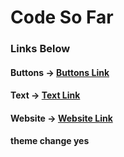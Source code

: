 
# Code So Far

### Links Below




#### Buttons -> [Buttons Link](file:///C:/Users/hs86442/Desktop/html-css-course/buttons.html)

#### Text -> [Text Link](file:///C:/Users/hs86442/Desktop/html-css-course/text.html)

#### Website -> [Website Link](file:///C:/Users/hs86442/Desktop/html-css-course/website.html)

#### theme change yes
